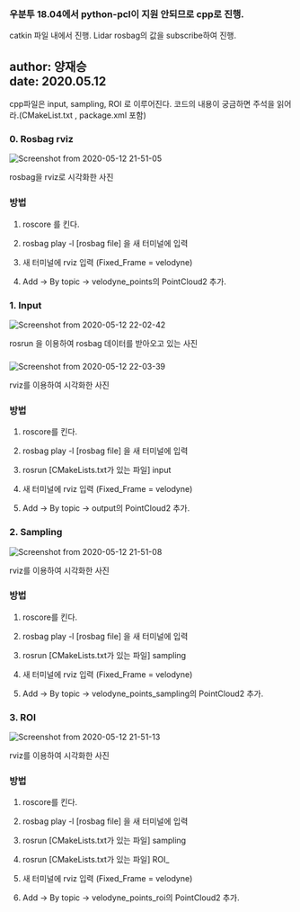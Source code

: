 ### 우분투 18.04에서 python-pcl이 지원 안되므로 cpp로 진행.
catkin 파일 내에서 진행.  Lidar rosbag의 값을 subscribe하여 진행.

author: 양재승 <br/>
date: 2020.05.12
---
cpp파일은 input, sampling, ROI 로 이루어진다. 코드의 내용이 궁금하면 주석을 읽어라.(CMakeList.txt , package.xml 포함)

### 0. Rosbag rviz

![Screenshot from 2020-05-12 21-51-05](https://user-images.githubusercontent.com/59762212/81695021-06052c00-949d-11ea-9474-3d1800145b8c.png)

rosbag을 rviz로 시각화한 사진
###
### 방법
1. roscore 를 킨다.

2. rosbag play -l [rosbag file] 을 새 터미널에 입력

3. 새 터미널에 rviz 입력 (Fixed_Frame = velodyne)

4. Add -> By topic -> velodyne_points의 PointCloud2 추가.


### 1. Input

![Screenshot from 2020-05-12 22-02-42](https://user-images.githubusercontent.com/59762212/81694592-7b243180-949c-11ea-8a47-c9c75907ef64.png)

rosrun 을 이용하여 rosbag 데이터를 받아오고 있는 사진
###

![Screenshot from 2020-05-12 22-03-39](https://user-images.githubusercontent.com/59762212/81694617-824b3f80-949c-11ea-851d-f43bd7e9e924.png)

rviz를 이용하여 시각화한 사진

### 방법
1. roscore를 킨다.

2. rosbag play -l [rosbag file] 을 새 터미널에 입력

3. rosrun [CMakeLists.txt가 있는 파일] input

4. 새 터미널에 rviz 입력 (Fixed_Frame = velodyne)

5. Add -> By topic -> output의 PointCloud2 추가.

###


### 2. Sampling

![Screenshot from 2020-05-12 21-51-08](https://user-images.githubusercontent.com/59762212/81696267-a3149480-949e-11ea-939c-0bfc389c9016.png)

rviz를 이용하여 시각화한 사진

### 방법
1. roscore를 킨다.

2. rosbag play -l [rosbag file] 을 새 터미널에 입력

3. rosrun [CMakeLists.txt가 있는 파일] sampling

4. 새 터미널에 rviz 입력 (Fixed_Frame = velodyne)

5. Add -> By topic -> velodyne_points_sampling의 PointCloud2 추가.

###

### 3. ROI

![Screenshot from 2020-05-12 21-51-13](https://user-images.githubusercontent.com/59762212/81696493-ec64e400-949e-11ea-9511-566ce25c22ee.png)

rviz를 이용하여 시각화한 사진

### 방법
1. roscore를 킨다.

2. rosbag play -l [rosbag file] 을 새 터미널에 입력

3. rosrun [CMakeLists.txt가 있는 파일] sampling

4. rosrun [CMakeLists.txt가 있는 파일] ROI_

5. 새 터미널에 rviz 입력 (Fixed_Frame = velodyne)

6. Add -> By topic -> velodyne_points_roi의 PointCloud2 추가.

###
